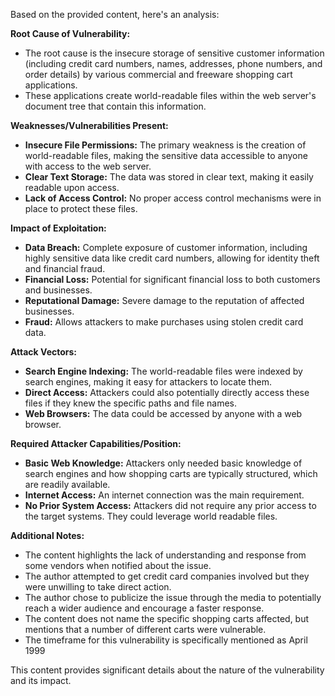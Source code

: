 Based on the provided content, here's an analysis:

**Root Cause of Vulnerability:**

*   The root cause is the insecure storage of sensitive customer information (including credit card numbers, names, addresses, phone numbers, and order details) by various commercial and freeware shopping cart applications.
*   These applications create world-readable files within the web server's document tree that contain this information.

**Weaknesses/Vulnerabilities Present:**

*   **Insecure File Permissions:** The primary weakness is the creation of world-readable files, making the sensitive data accessible to anyone with access to the web server.
*   **Clear Text Storage:** The data was stored in clear text, making it easily readable upon access.
*   **Lack of Access Control:** No proper access control mechanisms were in place to protect these files.

**Impact of Exploitation:**

*   **Data Breach:** Complete exposure of customer information, including highly sensitive data like credit card numbers, allowing for identity theft and financial fraud.
*   **Financial Loss:** Potential for significant financial loss to both customers and businesses.
*   **Reputational Damage:** Severe damage to the reputation of affected businesses.
*   **Fraud:** Allows attackers to make purchases using stolen credit card data.

**Attack Vectors:**

*   **Search Engine Indexing:** The world-readable files were indexed by search engines, making it easy for attackers to locate them.
*   **Direct Access:** Attackers could also potentially directly access these files if they knew the specific paths and file names.
*   **Web Browsers:** The data could be accessed by anyone with a web browser.

**Required Attacker Capabilities/Position:**

*   **Basic Web Knowledge:** Attackers only needed basic knowledge of search engines and how shopping carts are typically structured, which are readily available.
*   **Internet Access:** An internet connection was the main requirement.
*   **No Prior System Access:** Attackers did not require any prior access to the target systems. They could leverage world readable files.

**Additional Notes:**

*   The content highlights the lack of understanding and response from some vendors when notified about the issue.
*   The author attempted to get credit card companies involved but they were unwilling to take direct action.
*   The author chose to publicize the issue through the media to potentially reach a wider audience and encourage a faster response.
*   The content does not name the specific shopping carts affected, but mentions that a number of different carts were vulnerable.
*   The timeframe for this vulnerability is specifically mentioned as April 1999

This content provides significant details about the nature of the vulnerability and its impact.